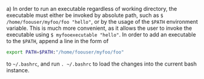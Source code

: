 a) In order to run an executable regardless of working directory, the executable must
   either be invoked by absolute path, such as `$ /home/foouser/myfoo/foo "hello"`, or by
   the usage of the `$PATH` environment variable. This is much more convenient, as it
   allows the user to invoke the executable using `$ myfooexecutable "hello"`. In order to
   add an executable to the `$PATH`, append a line in the form of 
   ```sh
   export PATH=$PATH:"/home/foouser/myfoo/foo" 
   ```
   to `~/.bashrc`, and run `. ~/.bashrc` to load the changes into the current bash
   instance.
   
